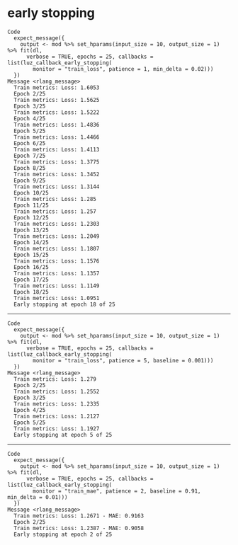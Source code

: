 # early stopping

    Code
      expect_message({
        output <- mod %>% set_hparams(input_size = 10, output_size = 1) %>% fit(dl,
          verbose = TRUE, epochs = 25, callbacks = list(luz_callback_early_stopping(
            monitor = "train_loss", patience = 1, min_delta = 0.02)))
      })
    Message <rlang_message>
      Train metrics: Loss: 1.6053
      Epoch 2/25
      Train metrics: Loss: 1.5625
      Epoch 3/25
      Train metrics: Loss: 1.5222
      Epoch 4/25
      Train metrics: Loss: 1.4836
      Epoch 5/25
      Train metrics: Loss: 1.4466
      Epoch 6/25
      Train metrics: Loss: 1.4113
      Epoch 7/25
      Train metrics: Loss: 1.3775
      Epoch 8/25
      Train metrics: Loss: 1.3452
      Epoch 9/25
      Train metrics: Loss: 1.3144
      Epoch 10/25
      Train metrics: Loss: 1.285
      Epoch 11/25
      Train metrics: Loss: 1.257
      Epoch 12/25
      Train metrics: Loss: 1.2303
      Epoch 13/25
      Train metrics: Loss: 1.2049
      Epoch 14/25
      Train metrics: Loss: 1.1807
      Epoch 15/25
      Train metrics: Loss: 1.1576
      Epoch 16/25
      Train metrics: Loss: 1.1357
      Epoch 17/25
      Train metrics: Loss: 1.1149
      Epoch 18/25
      Train metrics: Loss: 1.0951
      Early stopping at epoch 18 of 25

---

    Code
      expect_message({
        output <- mod %>% set_hparams(input_size = 10, output_size = 1) %>% fit(dl,
          verbose = TRUE, epochs = 25, callbacks = list(luz_callback_early_stopping(
            monitor = "train_loss", patience = 5, baseline = 0.001)))
      })
    Message <rlang_message>
      Train metrics: Loss: 1.279
      Epoch 2/25
      Train metrics: Loss: 1.2552
      Epoch 3/25
      Train metrics: Loss: 1.2335
      Epoch 4/25
      Train metrics: Loss: 1.2127
      Epoch 5/25
      Train metrics: Loss: 1.1927
      Early stopping at epoch 5 of 25

---

    Code
      expect_message({
        output <- mod %>% set_hparams(input_size = 10, output_size = 1) %>% fit(dl,
          verbose = TRUE, epochs = 25, callbacks = list(luz_callback_early_stopping(
            monitor = "train_mae", patience = 2, baseline = 0.91, min_delta = 0.01)))
      })
    Message <rlang_message>
      Train metrics: Loss: 1.2671 - MAE: 0.9163
      Epoch 2/25
      Train metrics: Loss: 1.2387 - MAE: 0.9058
      Early stopping at epoch 2 of 25

